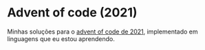 # Advent of code (2021)

Minhas soluções para o [advent of code de 2021](https://adventofcode.com/2021/), implementado em linguagens que eu estou aprendendo.
